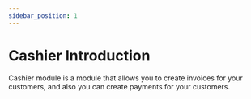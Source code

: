 ```yaml
---
sidebar_position: 1
---
```


# Cashier Introduction

Cashier module is a module that allows you to create invoices for your customers, and also you can create payments for your customers.
